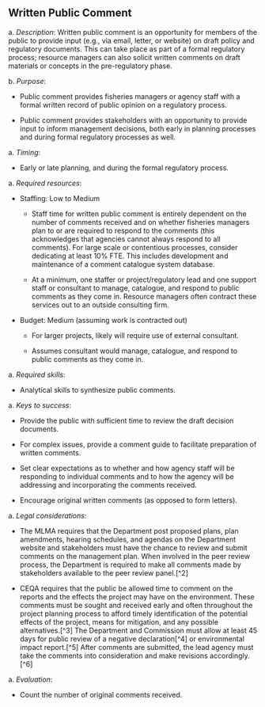 ## Written Public Comment


a.  *Description*: Written public comment is an opportunity for members
    of the public to provide input (e.g., via email, letter, or website)
    on draft policy and regulatory documents. This can take place as
    part of a formal regulatory process; resource managers can also
    solicit written comments on draft materials or concepts in the
    pre-regulatory phase.

b.  *Purpose*:

-   Public comment provides fisheries managers or agency staff with a
    formal written record of public opinion on a regulatory process.

-   Public comment provides stakeholders with an opportunity to provide
    input to inform management decisions, both early in planning
    processes and during formal regulatory processes as well.

a.  *Timing*:

-   Early or late planning, and during the formal regulatory process.

a.  *Required resources*:

-   Staffing: Low to Medium

    -   Staff time for written public comment is entirely dependent on
        the number of comments received and on whether fisheries
        managers plan to or are required to respond to the comments
        (this acknowledges that agencies cannot always respond to
        all comments). For large scale or contentious processes,
        consider dedicating at least 10% FTE. This includes development
        and maintenance of a comment catalogue system database.

    -   At a minimum, one staffer or project/regulatory lead and one
        support staff or consultant to manage, catalogue, and respond to
        public comments as they come in. Resource managers often
        contract these services out to an outside consulting firm.

-   Budget: Medium (assuming work is contracted out)

    -   For larger projects, likely will require use of
        external consultant.

    -   Assumes consultant would manage, catalogue, and respond to
        public comments as they come in.

a.  *Required skills*:

-   Analytical skills to synthesize public comments.

a.  *Keys to success*:

-   Provide the public with sufficient time to review the draft
    decision documents.

-   For complex issues, provide a comment guide to facilitate
    preparation of written comments.

-   Set clear expectations as to whether and how agency staff will be
    responding to individual comments and to how the agency will be
    addressing and incorporating the comments received.

-   Encourage original written comments (as opposed to form letters).

a.  *Legal considerations*:

-   The MLMA requires that the Department post proposed plans, plan
    amendments, hearing schedules, and agendas on the Department website
    and stakeholders must have the chance to review and submit comments
    on the management plan. When involved in the peer review process,
    the Department is required to make all comments made by stakeholders
    available to the peer review panel.[^2]

-   CEQA requires that the public be allowed time to comment on the
    reports and the effects the project may have on the environment.
    These comments must be sought and received early and often
    throughout the project planning process to afford timely
    identification of the potential effects of the project, means for
    mitigation, and any possible alternatives.[^3] The Department and
    Commission must allow at least 45 days for public review of a
    negative declaration[^4] or environmental impact report.[^5] After
    comments are submitted, the lead agency must take the comments into
    consideration and make revisions accordingly.[^6]

a.  *Evaluation*:

-   Count the number of original comments received.

